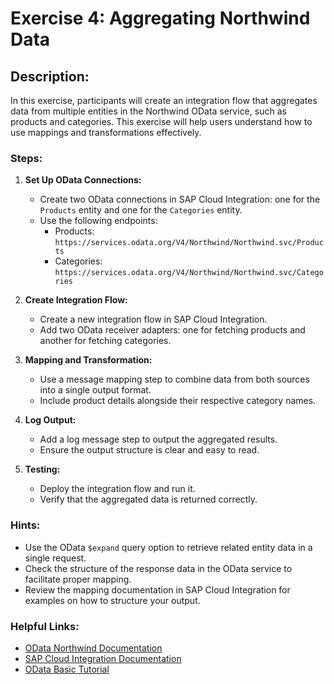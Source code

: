 # Exercise 4: Aggregating Northwind Data

## Description:
In this exercise, participants will create an integration flow that aggregates data from multiple entities in the Northwind OData service, such as products and categories. This exercise will help users understand how to use mappings and transformations effectively.

### Steps:
1. **Set Up OData Connections:**
    - Create two OData connections in SAP Cloud Integration: one for the `Products` entity and one for the `Categories` entity.
    - Use the following endpoints:
        - Products: `https://services.odata.org/V4/Northwind/Northwind.svc/Products`
        - Categories: `https://services.odata.org/V4/Northwind/Northwind.svc/Categories`

2. **Create Integration Flow:**
    - Create a new integration flow in SAP Cloud Integration.
    - Add two OData receiver adapters: one for fetching products and another for fetching categories.

3. **Mapping and Transformation:**
    - Use a message mapping step to combine data from both sources into a single output format.
    - Include product details alongside their respective category names.

4. **Log Output:**
    - Add a log message step to output the aggregated results.
    - Ensure the output structure is clear and easy to read.

5. **Testing:**
    - Deploy the integration flow and run it.
    - Verify that the aggregated data is returned correctly.

### Hints:
- Use the OData `$expand` query option to retrieve related entity data in a single request.
- Check the structure of the response data in the OData service to facilitate proper mapping.
- Review the mapping documentation in SAP Cloud Integration for examples on how to structure your output.

### Helpful Links:
- [OData Northwind Documentation](https://services.odata.org/V4/Northwind/Northwind.svc/)
- [SAP Cloud Integration Documentation](https://help.sap.com/viewer/product/SAP_CLOUD_PLATFORM_INTEGRATION/)
- [OData Basic Tutorial](https://www.odata.org/getting-started/basic-tutorial/)
